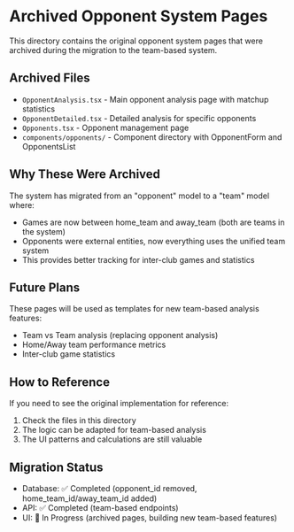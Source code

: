 
# Archived Opponent System Pages

This directory contains the original opponent system pages that were archived during the migration to the team-based system.

## Archived Files

- `OpponentAnalysis.tsx` - Main opponent analysis page with matchup statistics
- `OpponentDetailed.tsx` - Detailed analysis for specific opponents  
- `Opponents.tsx` - Opponent management page
- `components/opponents/` - Component directory with OpponentForm and OpponentsList

## Why These Were Archived

The system has migrated from an "opponent" model to a "team" model where:
- Games are now between home_team and away_team (both are teams in the system)
- Opponents were external entities, now everything uses the unified team system
- This provides better tracking for inter-club games and statistics

## Future Plans

These pages will be used as templates for new team-based analysis features:
- Team vs Team analysis (replacing opponent analysis)
- Home/Away team performance metrics
- Inter-club game statistics

## How to Reference

If you need to see the original implementation for reference:
1. Check the files in this directory
2. The logic can be adapted for team-based analysis
3. The UI patterns and calculations are still valuable

## Migration Status

- Database: ✅ Completed (opponent_id removed, home_team_id/away_team_id added)
- API: ✅ Completed (team-based endpoints)
- UI: 🚧 In Progress (archived pages, building new team-based features)
